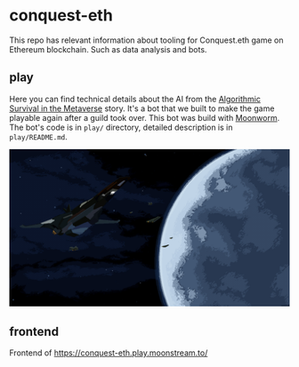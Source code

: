 # conquest-eth

This repo has relevant information about tooling for Conquest.eth game on Ethereum blockchain. Such as data analysis and bots.

## play

Here you can find technical details about the AI from the [Algorithmic Survival in the Metaverse](https://dev.to/kompotkot/algorithmic-survival-in-the-metaverse-47jc) story. It's a bot that we built to make the game playable again after a guild took over.
This bot was build with [Moonworm](https://github.com/bugout-dev/moonworm). The bot's code is in `play/` directory, detailed description is in `play/README.md`.

![space-1](img/space-1.png)

## frontend

Frontend of https://conquest-eth.play.moonstream.to/
